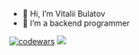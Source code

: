 
- 👋 Hi, I’m Vitalii Bulatov
- 👀 I’m a backend programmer

[![codewars](https://www.codewars.com/users/getout77/badges/small)](https://www.codewars.com/users/getout77)
![](https://komarev.com/ghpvc/?username=bulat0v)





<!---
bulat0v/bulat0v is a ✨ special ✨ repository because its `README.md` (this file) appears on your GitHub profile.
You can click the Preview link to take a look at your changes.
--->
